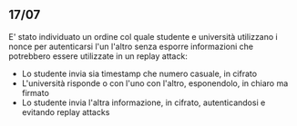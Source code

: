 ## 17/07
E' stato individuato un ordine col quale studente e università utilizzano i nonce per autenticarsi l'un l'altro senza esporre informazioni che potrebbero essere utilizzate in un replay attack:
* Lo studente invia sia timestamp che numero casuale, in cifrato
* L'università risponde o con l'uno con l'altro, esponendolo, in chiaro ma firmato
* Lo studente invia l'altra informazione, in cifrato, autenticandosi e evitando replay attacks